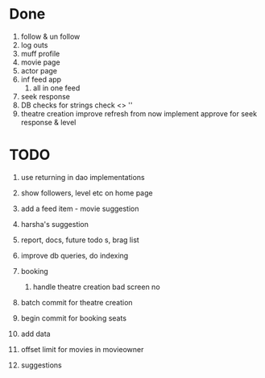 Done
=
1. follow & un follow
1. log outs
1. muff profile
1. movie page
1. actor page
1. inf feed app
    1. all in one feed
1. seek response
1. DB checks for strings check <> ''
1. theatre creation
improve refresh from now
implement approve for seek response & level

TODO
=
1. use returning in dao implementations
1. show followers, level etc on home page
1. add a feed item - movie suggestion
1. harsha's suggestion

1. report, docs, future todo s, brag list

1. improve db queries, do indexing

1. booking
    1. handle theatre creation bad screen no
1. batch commit for theatre creation
1. begin commit for booking seats

1. add data
1. offset limit for movies in movieowner
1. suggestions
